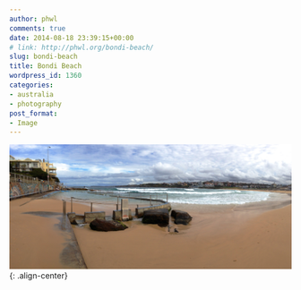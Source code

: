 ```yaml
---
author: phwl
comments: true
date: 2014-08-18 23:39:15+00:00
# link: http://phwl.org/bondi-beach/
slug: bondi-beach
title: Bondi Beach
wordpress_id: 1360
categories:
- australia
- photography
post_format:
- Image
---
```


![](/assets/images/2014/08/bondibeach.jpg){: .align-center}
